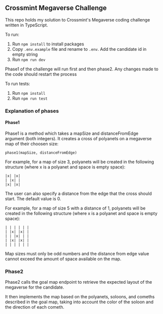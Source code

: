 ## Crossmint Megaverse Challenge

This repo holds my solution to Crossmint's Megaverse coding challenge written in TypeScript.

To run:
1. Run `npm install` to install packages
2. Copy `.env.example` file and rename to `.env`. Add the candidate id in empty string
2. Run `npm run dev`

Phase1 of the challenge will run first and then phase2. Any changes made to the code should restart the process

To run tests:
1. Run `npm install`
2. Run `npm run test`

### Explanation of phases

#### Phase1

Phase1 is a method which takes a mapSize and distanceFromEdge argument (both integers).  It creates a cross of polyanets on a megaverse map of their choosen size:

``
  phase1(mapSize, distanceFromEdge)
``

For example, for a map of size 3, polyanets will be created in the following structure (where x is a polyanet and space is empty space):

```
|x| |x|
| |x| |
|x| |x|
```

The user can also specify a distance from the edge that the cross should start. The default value is 0.

For example, for a map of size 5 with a distance of 1, polyanets will be created in the following structure (where x is a polyanet and space is empty space):

```
| | | | | |
| |x| |x| |
| | |x| | |
| |x| |x| |
| | | | | |
```

Map sizes must only be odd numbers and the distance from edge value cannot exceed the amount of space available on the map.

### Phase2

Phase2 calls the goal map endpoint to retrieve the expected layout of the megaverse for the candidate.

It then implements the map based on the polyanets, soloons, and comeths described in the goal map, taking into account the color of the soloon and the direction of each cometh.
